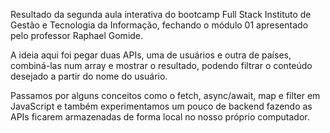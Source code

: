 Resultado da segunda aula interativa do bootcamp Full Stack Instituto de Gestão e Tecnologia da Informação, fechando o módulo 01 apresentado pelo professor Raphael Gomide.

A ideia aqui foi pegar duas APIs, uma de usuários e outra de países, combiná-las num array e mostrar o resultado, podendo filtrar o conteúdo desejado a partir do nome do usuário.

Passamos por alguns conceitos como o fetch, async/await, map e filter em JavaScript e também experimentamos um pouco de backend fazendo as APIs ficarem armazenadas de forma local no nosso próprio computador.
